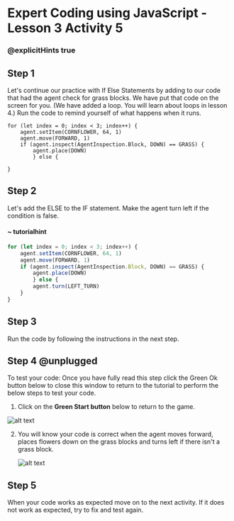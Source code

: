 # Expert Coding using JavaScript - Lesson 3 Activity 5

### @explicitHints true
## Step 1

Let's continue our practice with If Else Statements by adding to our code that had the agent check for grass blocks.  We have put that code on the screen for you. (We have added a loop. You will learn about loops in lesson 4.)
Run the code to remind yourself of what happens when it runs. 

```template
for (let index = 0; index < 3; index++) {
    agent.setItem(CORNFLOWER, 64, 1)
    agent.move(FORWARD, 1)
    if (agent.inspect(AgentInspection.Block, DOWN) == GRASS) {
        agent.place(DOWN)
        } else {     
    
}
```

## Step 2

Let's add the ELSE to the IF statement.  Make the agent turn left if the condition is false.  

#### ~ tutorialhint
```javascript
for (let index = 0; index < 3; index++) {
    agent.setItem(CORNFLOWER, 64, 1)
    agent.move(FORWARD, 1)
    if (agent.inspect(AgentInspection.Block, DOWN) == GRASS) {
        agent.place(DOWN)
        } else {
        agent.turn(LEFT_TURN)
    }
}
```

## Step 3

Run the code by following the instructions in the next step.

## Step 4 @unplugged

To test your code:
Once you have fully read this step click the Green Ok button below to close this window to return to the tutorial to perform the below steps to test your code.

1. Click on the **Green Start button** below to return to the game.

  

![alt text](https://expertjs.codingcredentials.com/Lesson1/1.1/1.JPG?raw=true  "Start")

2.  You will know your code is correct when the agent moves forward, places flowers down on the grass blocks and turns left if there isn't a grass block. 
   
     ![alt text](https://expertjs.codingcredentials.com/Lesson3/3.2/3.2.1.png?raw=true  "You win!")

## Step 5

When your code works as expected move on to the next activity.
If it does not work as expected, try to fix and test again.